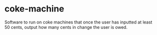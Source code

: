# coke-machine
Software to run on coke machines that once the user has inputted at least 50 cents, output how many cents in change the user is owed.
